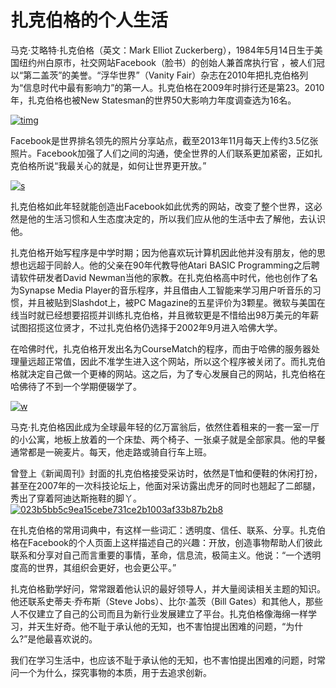# 扎克伯格的个人生活

  马克·艾略特·扎克伯格（英文：Mark Elliot Zuckerberg），1984年5月14日生于美国纽约州白原市，社交网站Facebook（脸书）的创始人兼首席执行官 ，被人们冠以“第二盖茨”的美誉。“浮华世界”（Vanity Fair）杂志在2010年把扎克伯格列为“信息时代中最有影响力”的第一人。扎克伯格在2009年时排行还是第23。2010年，扎克伯格也被New Statesman的世界50大影响力年度调查选为16名。

<a href="https://imgbb.com/"><img src="https://image.ibb.co/fdGF8p/timg.jpg" alt="timg" border="0"></a>

Facebook是世界排名领先的照片分享站点，截至2013年11月每天上传约3.5亿张照片。Facebook加强了人们之间的沟通，使全世界的人们联系更加紧密，正如扎克伯格所说“我最关心的就是，如何让世界更开放。”

<a href="https://ibb.co/ebdyuU"><img src="https://preview.ibb.co/j0hPZU/s.jpg" alt="s" border="0"></a>

扎克伯格如此年轻就能创造出Facebook如此优秀的网站，改变了整个世界，这必然是他的生活习惯和人生态度决定的，所以我们应从他的生活中去了解他，去认识他。

扎克伯格开始写程序是中学时期；因为他喜欢玩计算机因此他并没有朋友，他的思想也远超于同龄人。他的父亲在90年代教导他Atari BASIC Programming之后聘请软件研发者David Newman当他的家教。在扎克伯格高中时代，他也创作了名为Synapse Media Player的音乐程序，并且借由人工智能来学习用户听音乐的习惯，并且被贴到Slashdot上，被PC Magazine的五星评价为3颗星。微软与美国在线当时就已经想要招揽并训练扎克伯格，并且微软更是不惜给出98万美元的年薪试图招揽这位贤才，不过扎克伯格仍选择于2002年9月进入哈佛大学。

在哈佛时代，扎克伯格开发出名为CourseMatch的程序，而由于哈佛的服务器处理量远超正常值，因此不准学生进入这个网站，所以这个程序被关闭了。而扎克伯格就决定自己做一个更棒的网站。这之后，为了专心发展自己的网站，扎克伯格在哈佛待了不到一个学期便辍学了。

<a href="https://ibb.co/ipyRg9"><img src="https://preview.ibb.co/dBCmg9/w.jpg" alt="w" border="0"></a>

马克·扎克伯格因此成为全球最年轻的亿万富翁后，依然住着租来的一套一室一厅的小公寓，地板上放着的一个床垫、两个椅子、一张桌子就是全部家具。他的早餐通常都是一碗麦片。每天，他走路或骑自行车上班。

曾登上《新闻周刊》封面的扎克伯格接受采访时，依然是T恤和便鞋的休闲打扮，甚至在2007年的一次科技论坛上，他面对采访露出虎牙的同时也翘起了二郎腿，秀出了穿着阿迪达斯拖鞋的脚丫。
<a href="https://ibb.co/nbb7op"><img src="https://preview.ibb.co/kBiWEU/023b5bb5c9ea15cebe731ce2b1003af33b87b2b8.jpg" alt="023b5bb5c9ea15cebe731ce2b1003af33b87b2b8" border="0"></a>

在扎克伯格的常用词典中，有这样一些词汇：透明度、信任、联系、分享。扎克伯格在Facebook的个人页面上这样描述自己的兴趣：开放，创造事物帮助人们彼此联系和分享对自己而言重要的事情，革命，信息流，极简主义。他说：“一个透明度高的世界，其组织会更好，也会更公平。”

扎克伯格勤学好问，常常跟着他认识的最好领导人，并大量阅读相关主题的知识。他还联系史蒂夫·乔布斯（Steve Jobs）、比尔·盖茨（Bill Gates）和其他人，那些人不仅建立了自己的公司而且为新行业发展建立了平台。扎克伯格像海绵一样学习，并天生好奇。他不耻于承认他的无知，也不害怕提出困难的问题，“为什么?”是他最喜欢说的。

我们在学习生活中，也应该不耻于承认他的无知，也不害怕提出困难的问题，时常问一个为什么，探究事物的本质，用于去追求创新。